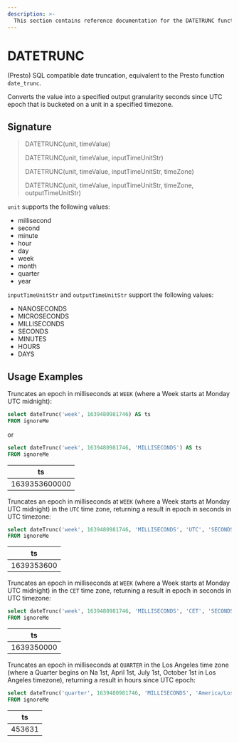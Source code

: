 ```yaml
---
description: >-
  This section contains reference documentation for the DATETRUNC function.
---
```


# DATETRUNC

(Presto) SQL compatible date truncation, equivalent to the Presto function `date_trunc`.

Converts the value into a specified output granularity seconds since UTC epoch that is bucketed on a unit in a specified timezone.

## Signature

> DATETRUNC(unit, timeValue) 
>
> DATETRUNC(unit, timeValue, inputTimeUnitStr) 
>
> DATETRUNC(unit, timeValue, inputTimeUnitStr, timeZone) 
>
> DATETRUNC(unit, timeValue, inputTimeUnitStr, timeZone, outputTimeUnitStr) 

`unit` supports the following values:

* millisecond
* second
* minute
* hour
* day
* week
* month
* quarter
* year

`inputTimeUnitStr` and `outputTimeUnitStr` support the following values:

* NANOSECONDS
* MICROSECONDS
* MILLISECONDS
* SECONDS
* MINUTES 
* HOURS
* DAYS

## Usage Examples

Truncates an epoch in milliseconds at `WEEK` (where a Week starts at Monday UTC midnight):

```sql
select dateTrunc('week', 1639480981746) AS ts
FROM ignoreMe
```

or

```sql
select dateTrunc('week', 1639480981746, 'MILLISECONDS') AS ts
FROM ignoreMe
```

| ts         |
| ---------- |
| 1639353600000 |


Truncates an epoch in milliseconds at `WEEK` (where a Week starts at Monday UTC midnight) in the `UTC` time zone, returning a result in epoch in seconds in UTC timezone:

```sql
select dateTrunc('week', 1639480981746, 'MILLISECONDS', 'UTC', 'SECONDS') AS ts
FROM ignoreMe
```

| ts         |
| ---------- |
| 1639353600 |

Truncates an epoch in milliseconds at `WEEK` (where a Week starts at Monday UTC midnight) in the `CET` time zone, returning a result in epoch in seconds in UTC timezone:

```sql
select dateTrunc('week', 1639480981746, 'MILLISECONDS', 'CET', 'SECONDS') AS ts
FROM ignoreMe
```

| ts         |
| ---------- |
| 1639350000 |


Truncates an epoch in milliseconds at `QUARTER` in the Los Angeles time zone (where a Quarter begins on Na 1st, April 1st, July 1st, October 1st in Los Angeles timezone), returning a result in hours since UTC epoch:

```sql
select dateTrunc('quarter', 1639480981746, 'MILLISECONDS', 'America/Los_Angeles', 'HOURS') AS ts
FROM ignoreMe
```

| ts         |
| ---------- |
| 453631 |